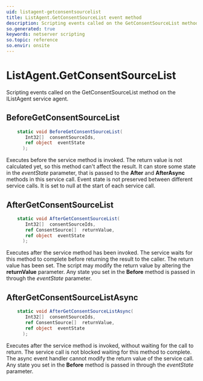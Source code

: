 ```yaml
---
uid: listagent-getconsentsourcelist
title: ListAgent.GetConsentSourceList event method
description: Scripting events called on the GetConsentSourceList method on the ListAgent service agent.
so.generated: true
keywords: netserver scripting
so.topic: reference
so.envir: onsite
---
```

# ListAgent.GetConsentSourceList

Scripting events called on the <see cref='M:IListAgent.GetConsentSourceList'>GetConsentSourceList</see> method on the <see cref='IListAgent'>IListAgent</see>  service agent.

## BeforeGetConsentSourceList
```cs
    static void BeforeGetConsentSourceList(
       Int32[]  consentSourceIds,
       ref object  eventState
      );
```
Executes before the service method is invoked.
The return value is not calculated yet, so this method can't affect the result.
It can store some state in the *eventState* parameter, that is passed to the **After** and **AfterAsync** methods in this service call.
Event state is not preserved between different service calls. It is set to null at the start of each service call.
## AfterGetConsentSourceList
```cs
    static void AfterGetConsentSourceList(
       Int32[]  consentSourceIds,
       ref ConsentSource[]  returnValue,
       ref object  eventState
      );
```
Executes after the service method has been invoked. The service waits for this method to complete before returning the result to the caller.
The return value has been set. The script may modify the return value by altering the **returnValue** parameter.
Any state you set in the **Before** method is passed in through the *eventState* parameter.
## AfterGetConsentSourceListAsync
```cs
    static void AfterGetConsentSourceListAsync(
       Int32[]  consentSourceIds,
       ref ConsentSource[]  returnValue,
       ref object  eventState
      );
```
Executes after the service method is invoked, without waiting for the call to return.
The service call is not blocked waiting for this method to complete.
The async event handler cannot modify the return value of the service call.
Any state you set in the **Before** method is passed in through the *eventState* parameter.


